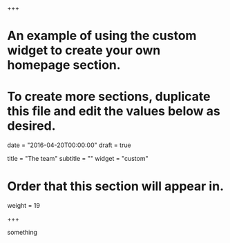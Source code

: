 +++
# An example of using the custom widget to create your own homepage section.
# To create more sections, duplicate this file and edit the values below as desired.

date = "2016-04-20T00:00:00"
draft = true

title = "The team"
subtitle = ""
widget = "custom"


# Order that this section will appear in.
weight = 19

+++


something
